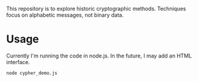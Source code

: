 This repository is to explore historic cryptographic methods. Techniques focus on alphabetic messages, not binary data.

# Usage

Currently I'm running the code in node.js.  In the future, I may add an HTML interface.

```shell
node cypher_demo.js
```

